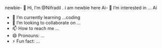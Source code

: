 newbie- 👋 Hi, I’m @Nifradil . i am newbie here
Ai- 👀 I’m interested in ... Ai
- 🌱 I’m currently learning ...coding
- 💞️ I’m looking to collaborate on ...
- 📫 How to reach me ...
- 😄 Pronouns: ...
- ⚡ Fun fact: ...

<!---
Nifradil/Nifradil is a ✨ special ✨ repository because its `README.md` (this file) appears on your GitHub profile.
You can click the Preview link to take a look at your changes.
--->
